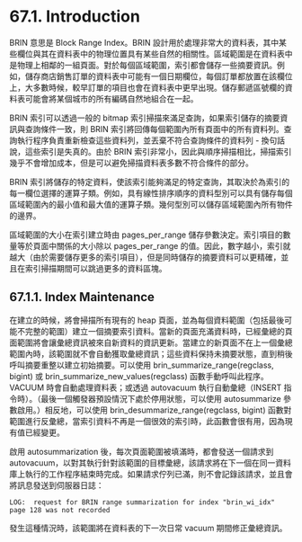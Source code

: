 # 67.1. Introduction

BRIN 意思是 Block Range Index。BRIN 設計用於處理非常大的資料表，其中某些欄位與其在資料表中的物理位置具有某些自然的相關性。區域範圍是在資料表中是物理上相鄰的一組頁面。對於每個區域範圍，索引都會儲存一些摘要資訊。例如，儲存商店銷售訂單的資料表中可能有一個日期欄位，每個訂單都放置在該欄位上，大多數時候，較早訂單的項目也會在資料表中更早出現。儲存郵遞區號欄的資料表可能會將某個城市的所有編碼自然地組合在一起。

BRIN 索引可以透過一般的 bitmap 索引掃描來滿足查詢，如果索引儲存的摘要資訊與查詢條件一致，則 BRIN 索引將回傳每個範圍內所有頁面中的所有資料列。查詢執行程序負責重新檢查這些資料列，並丟棄不符合查詢條件的資料列 - 換句話說，這些索引是失真的。由於 BRIN 索引非常小，因此與順序掃描相比，掃描索引幾乎不會增加成本，但是可以避免掃描資料表多數不符合條件的部分。

BRIN 索引將儲存的特定資料，使該索引能夠滿足的特定查詢，其取決於為索引的每一欄位選擇的運算子類。例如，具有線性排序順序的資料型別可以具有儲存每個區域範圍內的最小值和最大值的運算子類。幾何型別可以儲存區域範圍內所有物件的邊界。

區域範圍的大小在索引建立時由 pages\_per\_range 儲存參數決定。索引項目的數量等於頁面中關係的大小除以 pages\_per\_range 的值。因此，數字越小，索引就越大（由於需要儲存更多的索引項目），但是同時儲存的摘要資料可以更精確，並且在索引掃描期間可以跳過更多的資料區塊。

## 67.1.1. Index Maintenance

在建立的時候，將會掃描所有現有的 heap 頁面，並為每個資料範圍（包括最後可能不完整的範圍）建立一個摘要索引資料。當新的頁面充滿資料時，已經彙總的頁面範圍將會讓彙總資訊被來自新資料的資訊更新。當建立的新頁面不在上一個彙總範圍內時，該範圍就不會自動獲取彙總資訊；這些資料保持未摘要狀態，直到稍後呼叫摘要重整以建立初始摘要。可以使用 brin\_summarize\_range\(regclass, bigint\) 或 brin\_summarize\_new\_values\(regclass\) 函數手動呼叫此程序。 VACUUM 時會自動處理資料表；或透過 autovacuum 執行自動彙總（INSERT 指令時）。（最後一個觸發器預設情況下處於停用狀態，可以使用 autosummarize 參數啟用。）相反地，可以使用 brin\_desummarize\_range\(regclass, bigint\) 函數對範圍進行反彙總，當索引資料不再是一個很效的索引時，此函數會很有用，因為現有值已經變更。

啟用 autosummarization 後，每次頁面範圍被填滿時，都會發送一個請求到 autovacuum，以對其執行針對該範圍的目標彙總，該請求將在下一個在同一資料庫上執行的工作程序結束時完成。如果請求佇列已滿，則不會記錄該請求，並且會將訊息發送到伺服器日誌：

```text
LOG:  request for BRIN range summarization for index "brin_wi_idx" page 128 was not recorded
```

發生這種情況時，該範圍將在資料表的下一次日常 vacuum 期間修正彙總資訊。  


